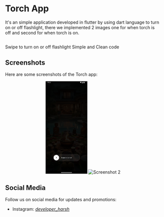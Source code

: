 # Torch App

It's an simple application developed in flutter by using dart language to turn on or off flashlight, there we implemented 2 images one for when torch is off and second for when torch is on.

## 
Swipe to turn on or off flashlight
Simple and Clean code

## Screenshots

Here are some screenshots of the Torch app:

<div align="center">
    <img src="https://raw.githubusercontent.com/Developer-Harsh/Torch/master/Torch/ss%20(1).png" alt="Screenshot 1" height="300" />
    <img src="https://raw.githubusercontent.com/Developer-Harsh/Torch/master/Torch/ss%20(2).png" alt="Screenshot 2" height="300" />
</div>

## Social Media

Follow us on social media for updates and promotions:

- Instagram: [_developer_harsh_](https://instagram.com/_developer_harsh_)
